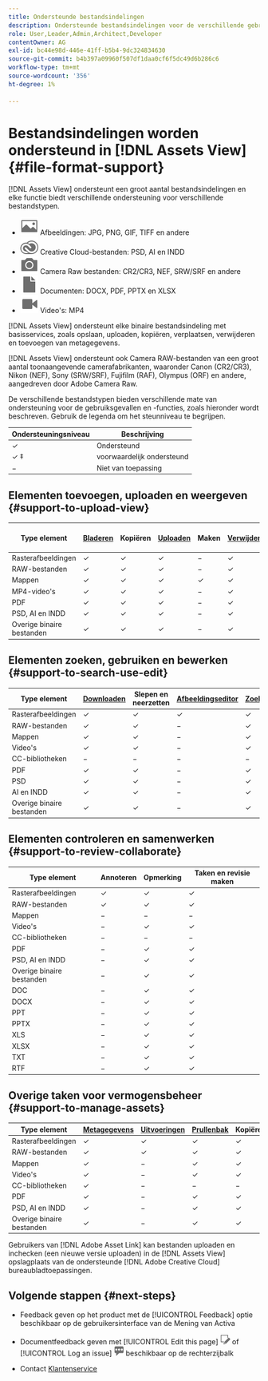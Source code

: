 ```yaml
---
title: Ondersteunde bestandsindelingen
description: Ondersteunde bestandsindelingen voor de verschillende gebruiksgevallen van [!DNL Assets View]
role: User,Leader,Admin,Architect,Developer
contentOwner: AG
exl-id: bc44e98d-446e-41ff-b5b4-9dc324834630
source-git-commit: b4b397a09960f507df1daa0cf6f5dc49d6b286c6
workflow-type: tm+mt
source-wordcount: '356'
ht-degree: 1%

---
```


# Bestandsindelingen worden ondersteund in [!DNL Assets View] {#file-format-support}

[!DNL Assets View] ondersteunt een groot aantal bestandsindelingen en elke functie biedt verschillende ondersteuning voor verschillende bestandstypen.

* ![pictogram type afbeeldingsbestand](assets/image-icon.svg) Afbeeldingen: JPG, PNG, GIF, TIFF en andere
* ![creative cloudtype, pictogram](assets/creative-cloud-files.svg) Creative Cloud-bestanden: PSD, AI en INDD
* ![cameratype, pictogram](assets/camera-icon.svg) Camera Raw bestanden: CR2/CR3, NEF, SRW/SRF en andere
* ![pictogram documenttype](assets/document-icon.svg) Documenten: DOCX, PDF, PPTX en XLSX
* ![pictogram videobestandstype](assets/video-icon.svg) Video&#39;s: MP4

[!DNL Assets View] ondersteunt elke binaire bestandsindeling met basisservices, zoals opslaan, uploaden, kopiëren, verplaatsen, verwijderen en toevoegen van metagegevens.

[!DNL Assets View] ondersteunt ook Camera RAW-bestanden van een groot aantal toonaangevende camerafabrikanten, waaronder Canon (CR2/CR3), Nikon (NEF), Sony (SRW/SRF), Fujifilm (RAF), Olympus (ORF) en andere, aangedreven door Adobe Camera Raw.

De verschillende bestandstypen bieden verschillende mate van ondersteuning voor de gebruiksgevallen en -functies, zoals hieronder wordt beschreven. Gebruik de legenda om het steunniveau te begrijpen.

| Ondersteuningsniveau | Beschrijving |
|-------------------|-------------------------|
| ✓ | Ondersteund |
| ✓ ‡ | voorwaardelijk ondersteund |
| − | Niet van toepassing |

## Elementen toevoegen, uploaden en weergeven {#support-to-upload-view}

<!-- TBD: For AEM, AI files require the PDF option to be selected when saving the AI file.
-->

| Type element | [Bladeren](/help/assets/navigate-view.md) | Kopiëren | [Uploaden](/help/assets/add-delete.md) | Maken | [Verwijderen](/help/assets/add-delete.md#delete-assets) | Details | Zoomen op afbeelding | [Onlangs bekeken](/help/assets/navigate-view.md) |
|-------------------|----------|----------|----------|----------|----------|-------------------|------------|-----------------|
| Rasterafbeeldingen | ✓ | ✓ | ✓ | − | ✓ | ✓ | ✓ | ✓ |
| RAW-bestanden | ✓ | ✓ | ✓ | − | ✓ | ✓ | ✓ | ✓ |
| Mappen | ✓ | ✓ | ✓ | ✓ | ✓ | ✓ | − | − |
| MP4-video&#39;s | ✓ | ✓ | ✓ | − | ✓ | ✓ ‡ | − | ✓ |
| PDF | ✓ | ✓ | ✓ | − | ✓ | ✓ | − | ✓ |
| PSD, AI en INDD | ✓ | ✓ | ✓ | − | ✓ | ✓ ‡ | − | ✓ |
| Overige binaire bestanden | ✓ | ✓ | ✓ | − | ✓ | ✓ | − | ✓ |

<!-- Hiding CC Libraries (considered beta) as per PM feedback.
| CC Libraries  | &#10003; | &minus;  | &#10003; | &#10003; | &#10003; | &#10003; | &minus;    | &minus;         |
-->

## Elementen zoeken, gebruiken en bewerken {#support-to-search-use-edit}

| Type element | [Downloaden](/help/assets/manage-organize.md#download) | Slepen en neerzetten | [Afbeeldingseditor](/help/assets/edit-images.md) | [Zoeken](/help/assets/search.md) | [Slimme tags](/help/assets/metadata.md#tags) | [Naam wijzigen](/help/assets/manage-organize.md) | [Versies](/help/assets/manage-organize.md#versions-of-assets) |
|---------------|----------|---------------|--------------|----------|------------|----------|----------|
| Rasterafbeeldingen | ✓ | ✓ | ✓ | ✓ | ✓ | ✓ | ✓ |
| RAW-bestanden | ✓ | ✓ | − | ✓ | ✓ | ✓ | ✓ | ✓ |
| Mappen | ✓ | ✓ | − | ✓ | − | ✓ | ✓ |
| Video&#39;s | ✓ | ✓ | − | ✓ | ✓ | ✓ | ✓ |
| CC-bibliotheken | − | − | − | − | − | ✓ | ✓ |
| PDF | ✓ | ✓ | − | ✓ | ✓ | ✓ | ✓ |
| PSD | ✓ | ✓ | − | ✓ | ✓ | ✓ | ✓ |
| AI en INDD | ✓ | ✓ | − | ✓ | − | ✓ | ✓ |
| Overige binaire bestanden | ✓ | ✓ | − | ✓ | − | ✓ | ✓ |


## Elementen controleren en samenwerken {#support-to-review-collaborate}

| Type element | Annoteren | Opmerking | Taken en revisie maken |
|---------------|----------|----------|-------------------------|
| Rasterafbeeldingen | ✓ | ✓ | ✓ |
| RAW-bestanden | ✓ | ✓ | ✓ |
| Mappen | − | − | − |
| Video&#39;s | − | ✓ | ✓ |
| CC-bibliotheken | − | − | − |
| PDF | − | ✓ | ✓ |
| PSD, AI en INDD | − | ✓ | ✓ |
| Overige binaire bestanden | − | ✓ | ✓ |
| DOC | − | ✓ | ✓ |
| DOCX | − | ✓ | ✓ |
| PPT | − | ✓ | ✓ |
| PPTX | − | ✓ | ✓ |
| XLS | − | ✓ | ✓ |
| XLSX | − | ✓ | ✓ |
| TXT | − | ✓ | ✓ |
| RTF | − | ✓ | ✓ |

## Overige taken voor vermogensbeheer {#support-to-manage-assets}

| Type element | [Metagegevens](/help/assets/metadata.md) | [Uitvoeringen](/help/assets/add-delete.md#renditions) | [Prullenbak](/help/assets/add-delete.md#delete-assets) | Kopiëren | Verplaatsen |
|---------------|-------------------|------------|----------|----------|----------|
| Rasterafbeeldingen | ✓ | ✓ | ✓ | ✓ | ✓ |
| RAW-bestanden | ✓ | ✓ | ✓ | ✓ | ✓ |
| Mappen | ✓ | − | ✓ | ✓ | ✓ |
| Video&#39;s | ✓ | − | ✓ | ✓ | ✓ |
| CC-bibliotheken | ✓ | − | − | − | − |
| PDF | ✓ | − | ✓ | ✓ | ✓ |
| PSD, AI en INDD | ✓ | − | ✓ | ✓ | ✓ |
| Overige binaire bestanden | ✓ | − | ✓ | ✓ | ✓ |

Gebruikers van [!DNL Adobe Asset Link] kan bestanden uploaden en inchecken (een nieuwe versie uploaden) in de [!DNL Assets View] opslagplaats van de ondersteunde [!DNL Adobe Creative Cloud] bureaubladtoepassingen.

<!-- TBD: Saving the template table separately for later use.
| Asset type    | Features |
|---------------|----------|
| Raster images |          |
| Folders       |          |
| Videos        |          |
| CC Libraries  |          |
| PDF files     |          |
| PSD           |          |
| AI            |          |
| INDD          |          |

>[!MORELIKETHIS]
>
>* []()
-->

## Volgende stappen {#next-steps}

* Feedback geven op het product met de [!UICONTROL Feedback] optie beschikbaar op de gebruikersinterface van de Mening van Activa

* Documentfeedback geven met [!UICONTROL Edit this page] ![de pagina bewerken](assets/do-not-localize/edit-page.png) of [!UICONTROL Log an issue] ![een GitHub-probleem maken](assets/do-not-localize/github-issue.png) beschikbaar op de rechterzijbalk

* Contact [Klantenservice](https://experienceleague.adobe.com/?support-solution=General#support)
